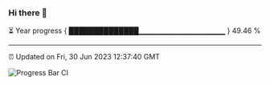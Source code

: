 ### Hi there 👋

⏳ Year progress { ██████████████▁▁▁▁▁▁▁▁▁▁▁▁▁▁▁▁ } 49.46 %

---

⏰ Updated on Fri, 30 Jun 2023 12:37:40 GMT

![Progress Bar CI](https://github.com/ZhaoGui/ZhaoGui/workflows/Progress%20Bar%20CI/badge.svg)
